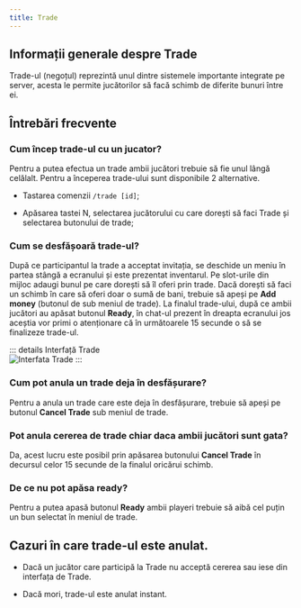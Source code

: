 ```yaml
---
title: Trade
---
```


## Informații generale despre Trade

Trade-ul (negoțul) reprezintă unul dintre sistemele importante integrate pe server, acesta le permite jucătorilor să facă schimb de diferite bunuri între ei.

## Întrebări frecvente

### Cum încep trade-ul cu un jucator?

Pentru a putea efectua un trade ambii jucători trebuie să fie unul lângă celălalt. Pentru a începerea trade-ului sunt disponibile 2 alternative.

- Tastarea comenzii `/trade [id]`;

- Apăsarea tastei N, selectarea jucătorului cu care dorești să faci Trade și selectarea butonului de trade;

### Cum se desfășoară trade-ul?

După ce participantul la trade a acceptat invitația, se deschide un meniu în partea stângă a ecranului și este prezentat inventarul. Pe slot-urile din mijloc adaugi bunul pe care dorești să îl oferi prin trade. Dacă dorești să faci un schimb în care să oferi doar o sumă de bani, trebuie să apeși pe **Add money** (butonul de sub meniul de trade). La finalul trade-ului, după ce ambii jucători au apăsat butonul **Ready**, în chat-ul prezent în dreapta ecranului jos aceștia vor primi o atenționare că în următoarele 15 secunde o să se finalizeze trade-ul.

::: details Interfață Trade  
<Image src="https://i.imgur.com/tbSXpIa.png" alt="Interfata Trade" /> 
:::

### Cum pot anula un trade deja în desfășurare?

Pentru a anula un trade care este deja în desfășurare, trebuie să apeși pe butonul **Cancel Trade** sub meniul de trade.

### Pot anula cererea de trade chiar daca ambii jucători sunt gata?

Da, acest lucru este posibil prin apăsarea butonului **Cancel Trade** în decursul celor 15 secunde de la finalul oricărui schimb.

### De ce nu pot apăsa ready?

Pentru a putea apasă butonul **Ready** ambii playeri trebuie să aibă cel puțin un bun selectat în meniul de trade.

## Cazuri în care trade-ul este anulat.

- Dacă un jucător care participă la Trade nu acceptă cererea sau iese din interfața de Trade.

- Dacă mori, trade-ul este anulat instant.

